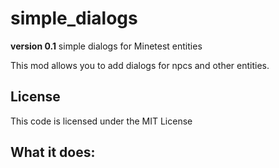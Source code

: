 # simple_dialogs 
**version 0.1**
simple dialogs for Minetest entities

This mod allows you to add dialogs for npcs and other entities.

## License
This code is licensed under the MIT License

## What it does:

